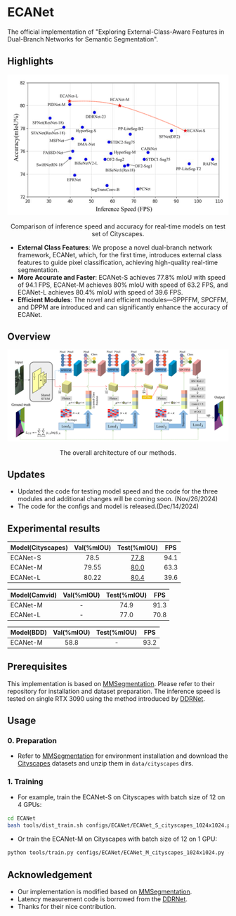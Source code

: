 # ECANet
The official implementation of "Exploring External-Class-Aware Features in Dual-Branch Networks for Semantic Segmentation".

## Highlights
![](figs/performance.png)
<p align="center">Comparison of inference speed and accuracy for real-time models on test set of Cityscapes.</p>

* **External Class Features**: We propose a novel dual-branch network framework, ECANet, which, for the first time, introduces external class features to guide pixel classification, achieving
high-quality real-time segmentation.
* **More Accurate and Faster**: ECANet-S achieves 77.8% mIoU with speed of 94.1
FPS, ECANet-M achieves 80% mIoU with speed
of 63.2 FPS, and ECANet-L achieves 80.4% mIoU with speed
of 39.6 FPS.
* **Efficient Modules**: The novel and efficient modules—SPPFFM, SPCFFM, and DPPM are introduced and can significantly enhance the accuracy of ECANet.

## Overview
![](figs/ECANet.png)
<p align="center">The overall architecture of our methods.</p>

## Updates
* Updated the code for testing model speed and the code for the three modules and additional changes will be coming soon. (Nov/26/2024)
* The code for the configs and model is released.(Dec/14/2024)

## Experimental results
|Model(Cityscapes)|Val(%mIOU)|Test(%mIOU)|FPS|
| :---- | :----: | :----: | :----:|
|ECANet-S|78.5|[77.8](https://www.cityscapes-dataset.com/anonymous-results/?id=a4ff978fe602e83e08ce72c71fbcdc411ef7fa00f58602cf7bc1c6a3bc7ffeb7)|94.1|
|ECANet-M|79.55|[80.0](https://www.cityscapes-dataset.com/anonymous-results/?id=47ecf0c6f41ff89fdd1a5dc242ee26c3a72a0196be5b52ad5afbf6f633828747)|63.3|
ECANet-L|80.22|[80.4](https://www.cityscapes-dataset.com/anonymous-results/?id=abd886a829c30011bfcead75a9134c79e5ea3eda393b3dfc788931ec7ecb215b)|39.6|

|Model(Camvid)|Val(%mIOU)|Test(%mIOU)|FPS|
| :---- | :----: | :----: | :----:|
|ECANet-M|-|74.9|91.3|
ECANet-L|-|77.0|70.8|

|Model(BDD)|Val(%mIOU)|Test(%mIOU)|FPS|
| :---- | :----: | :----: | :----:|
|ECANet-M|58.8|-|93.2|

## Prerequisites
This implementation is based on [MMSegmentation](https://github.com/open-mmlab/mmsegmentation). Please refer to their repository for installation and dataset preparation. The inference speed is tested on single RTX 3090 using the method introduced by [DDRNet](https://github.com/ydhongHIT/DDRNet). 

## Usage

### 0. Preparation

* Refer to [MMSegmentation](https://github.com/open-mmlab/mmsegmentation) for environment installation and download the [Cityscapes](https://www.cityscapes-dataset.com/) datasets and unzip them in `data/cityscapes` dirs.
### 1. Training

* For example, train the ECANet-S on Cityscapes with batch size of 12 on 4 GPUs:
````bash
cd ECANet
bash tools/dist_train.sh configs/ECANet/ECANet_S_cityscapes_1024x1024.py 4 --work-dir ECANet_S_cityscapes
````
* Or train the ECANet-M on Cityscapes with batch size of 12 on 1 GPU:
````bash
python tools/train.py configs/ECANet/ECANet_M_cityscapes_1024x1024.py --cfg-options train_dataloader.batch_size=12
````


## Acknowledgement
* Our implementation is modified based on [MMSegmentation](https://github.com/open-mmlab/mmsegmentation).
* Latency measurement code is borrowed from the [DDRNet](https://github.com/ydhongHIT/DDRNet).
* Thanks for their nice contribution.
